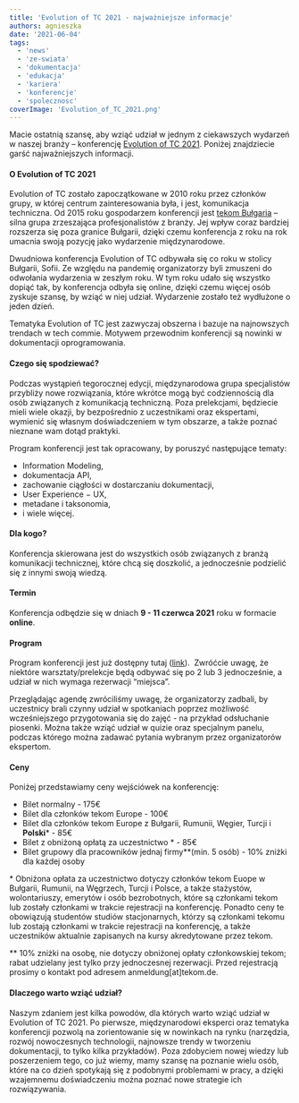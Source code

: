 ```yaml
---
title: 'Evolution of TC 2021 - najważniejsze informacje'
authors: agnieszka
date: '2021-06-04'
tags:
  - 'news'
  - 'ze-swiata'
  - 'dokumentacja'
  - 'edukacja'
  - 'kariera'
  - 'konferencje'
  - 'spolecznosc'
coverImage: 'Evolution_of_TC_2021.png'
---
```


Macie ostatnią szansę, aby wziąć udział w jednym z ciekawszych wydarzeń w naszej
branży – konferencję [Evolution of TC 2021](https://evolution-of-tc.com/).
Poniżej znajdziecie garść najważniejszych informacji.

<!--truncate-->

#### **O Evolution of TC 2021**

Evolution of TC zostało zapoczątkowane w 2010 roku przez członków grupy, w
której centrum zainteresowania była, i jest, komunikacja techniczna. Od 2015
roku gospodarzem konferencji jest
[tekom Bułgaria](http://www.technical-communication.org/bg/technical-communication-bulgaria.html)
– silna grupa zrzeszająca profesjonalistów z branży. Jej wpływ coraz bardziej
rozszerza się poza granice Bułgarii, dzięki czemu konferencja z roku na rok
umacnia swoją pozycję jako wydarzenie międzynarodowe.

Dwudniowa konferencja Evolution of TC odbywała się co roku w stolicy Bułgarii,
Sofii. Ze względu na pandemię organizatorzy byli zmuszeni do odwołania
wydarzenia w zeszłym roku. W tym roku udało się wszystko dopiąć tak, by
konferencja odbyła się online, dzięki czemu więcej osób zyskuje szansę, by wziąć
w niej udział. Wydarzenie zostało też wydłużone o jeden dzień.

Tematyka Evolution of TC jest zazwyczaj obszerna i bazuje na najnowszych
trendach w tech commie. Motywem przewodnim konferencji są nowinki w dokumentacji
oprogramowania.

#### **Czego się spodziewać?**

Podczas wystąpień tegorocznej edycji, międzynarodowa grupa specjalistów
przybliży nowe rozwiązania, które wkrótce mogą być codziennością dla osób
związanych z komunikacją techniczną. Poza prelekcjami, będziecie mieli wiele
okazji, by bezpośrednio z uczestnikami oraz ekspertami, wymienić się własnym
doświadczeniem w tym obszarze, a także poznać nieznane wam dotąd praktyki.

Program konferencji jest tak opracowany, by poruszyć następujące tematy:

- Information Modeling,
- dokumentacja API,
- zachowanie ciągłości w dostarczaniu dokumentacji,
- User Experience − UX,
- metadane i taksonomia,
- i wiele więcej.

#### **Dla kogo?**

Konferencja skierowana jest do wszystkich osób związanych z branżą komunikacji
technicznej, które chcą się doszkolić, a jednocześnie podzielić się z innymi
swoją wiedzą.

#### **Termin**

Konferencja odbędzie się w dniach **9 - 11 czerwca 2021** roku w formacie
**online**.

#### **Program**

Program konferencji jest już dostępny tutaj
([link](https://evolution-of-tc.com/program/day?cHash=a6761b29fc13307a782c84d35704ccb6)). 
Zwróćcie uwagę, że niektóre warsztaty/prelekcje będą odbywać się po 2 lub 3
jednocześnie, a udział w nich wymaga rezerwacji “miejsca”.

Przeglądając agendę zwróciliśmy uwagę, że organizatorzy zadbali, by uczestnicy
brali czynny udział w spotkaniach poprzez możliwość wcześniejszego przygotowania
się do zajęć - na przykład odsłuchanie piosenki. Można także wziąć udział w
quizie oraz specjalnym panelu, podczas którego można zadawać pytania wybranym
przez organizatorów ekspertom.

#### **Ceny**

Poniżej przedstawiamy ceny wejściówek na konferencję:

- Bilet normalny - 175€
- Bilet dla członków tekom Europe - 100€
- Bilet dla członków tekom Europe z Bułgarii, Rumunii, Węgier, Turcji i
  **Polski**\* - 85€
- Bilet z obniżoną opłatą za uczestnictwo \* - 85€
- Bilet grupowy dla pracowników jednaj firmy\*\*(min. 5 osób) - 10% zniżki dla
  każdej osoby

\* Obniżona opłata za uczestnictwo dotyczy członków tekom Euope w Bułgarii,
Rumunii, na Węgrzech, Turcji i Polsce, a także stażystów, wolontariuszy,
emerytów i osób bezrobotnych, które są członkami tekom lub zostały członkami w
trakcie rejestracji na konferencję. Ponadto ceny te obowiązują studentów studiów
stacjonarnych, którzy są członkami tekomu lub zostają członkami w trakcie
rejestracji na konferencję, a także uczestników aktualnie zapisanych na kursy
akredytowane przez tekom.

\*\* 10% zniżki na osobę, nie dotyczy obniżonej opłaty członkowskiej tekom;
rabat udzielany jest tylko przy jednoczesnej rezerwacji. Przed rejestracją
prosimy o kontakt pod adresem anmeldung\[at\]tekom.de.

#### **Dlaczego warto wziąć udział?**

Naszym zdaniem jest kilka powodów, dla których warto wziąć udział w Evolution of
TC 2021. Po pierwsze, międzynarodowi eksperci oraz tematyka konferencji pozwolą
na zorientowanie się w nowinkach na rynku (narzędzia, rozwój nowoczesnych
technologii, najnowsze trendy w tworzeniu dokumentacji, to tylko kilka
przykładów). Poza zdobyciem nowej wiedzy lub poszerzeniem tego, co już wiemy,
mamy szansę na poznanie wielu osób, które na co dzień spotykają się z podobnymi
problemami w pracy, a dzięki wzajemnemu doświadczeniu można poznać nowe
strategie ich rozwiązywania.
